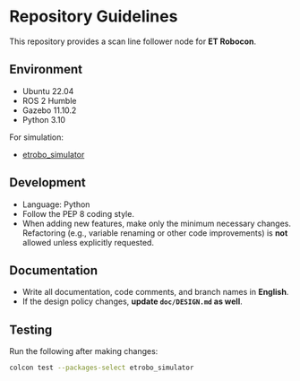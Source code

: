 # Repository Guidelines

This repository provides a scan line follower node for **ET Robocon**.

## Environment
- Ubuntu 22.04  
- ROS 2 Humble  
- Gazebo 11.10.2  
- Python 3.10  

For simulation:  
- [etrobo_simulator](https://github.com/owhinata/etrobo_simulator)

## Development
- Language: Python  
- Follow the PEP 8 coding style.  
- When adding new features, make only the minimum necessary changes.  
  Refactoring (e.g., variable renaming or other code improvements) is **not** allowed unless explicitly requested.

## Documentation
- Write all documentation, code comments, and branch names in **English**.  
- If the design policy changes, **update `doc/DESIGN.md` as well**.

## Testing
Run the following after making changes:

```bash
colcon test --packages-select etrobo_simulator

